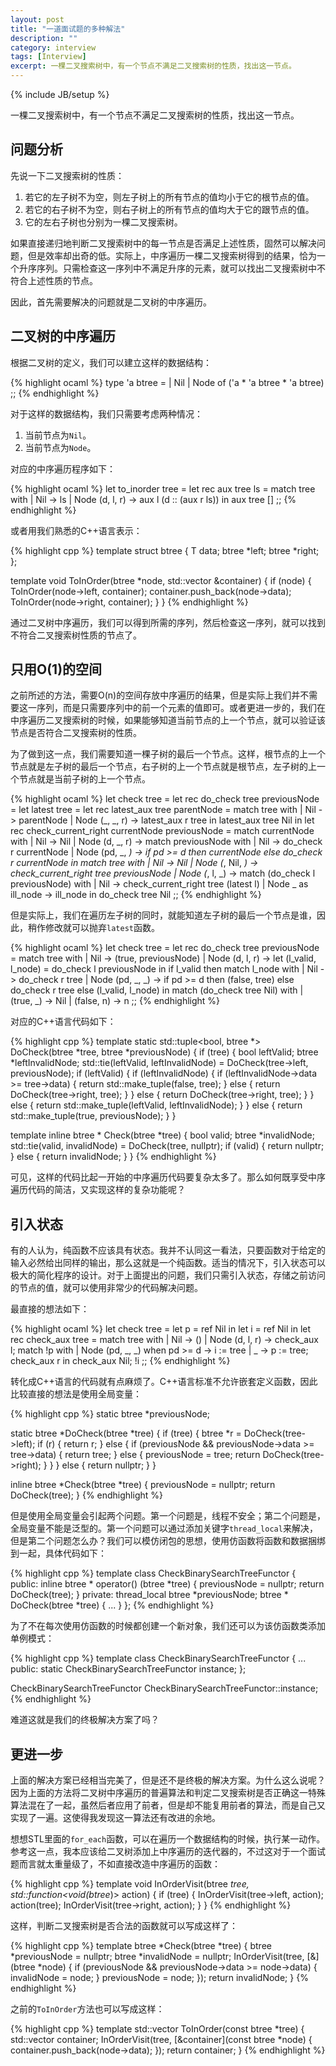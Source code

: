```yaml
---
layout: post
title: "一道面试题的多种解法"
description: ""
category: interview
tags: [Interview]
excerpt: 一棵二叉搜索树中，有一个节点不满足二叉搜索树的性质，找出这一节点。
---
```

{% include JB/setup %}

一棵二叉搜索树中，有一个节点不满足二叉搜索树的性质，找出这一节点。

## 问题分析

先说一下二叉搜索树的性质：

<ol>
<li>若它的左子树不为空，则左子树上的所有节点的值均小于它的根节点的值。</li>
<li>若它的右子树不为空，则右子树上的所有节点的值均大于它的跟节点的值。</li>
<li>它的左右子树也分别为一棵二叉搜索树。</li>
</ol>

如果直接递归地判断二叉搜索树中的每一节点是否满足上述性质，固然可以解决问题，但是效率却出奇的低。实际上，中序遍历一棵二叉搜索树得到的结果，恰为一个升序序列。只需检查这一序列中不满足升序的元素，就可以找出二叉搜索树中不符合上述性质的节点。

因此，首先需要解决的问题就是二叉树的中序遍历。

## 二叉树的中序遍历

根据二叉树的定义，我们可以建立这样的数据结构：

{% highlight ocaml %}
type 'a btree =
    | Nil
    | Node of ('a * 'a btree * 'a btree)
;;
{% endhighlight %}

对于这样的数据结构，我们只需要考虑两种情况：

<ol>
<li>当前节点为<code>Nil</code>。</li>
<li>当前节点为<code>Node</code>。</li>
</ol>

对应的中序遍历程序如下：

{% highlight ocaml %}
let to_inorder tree =
    let rec aux tree ls =
        match tree with
        | Nil -> ls
        | Node (d, l, r) -> aux l (d :: (aux r ls))
    in
    aux tree []
;;
{% endhighlight %}

或者用我们熟悉的C++语言表示：

{% highlight cpp %}
template<typename T>
struct btree
{
    T data;
    btree *left;
    btree *right;
};

template<typename T>
void ToInOrder(btree<T> *node, std::vector<T> &container) {
    if (node) {
        ToInOrder(node->left, container);
        container.push_back(node->data);
        ToInOrder(node->right, container);
    }
}
{% endhighlight %}

通过二叉树中序遍历，我们可以得到所需的序列，然后检查这一序列，就可以找到不符合二叉搜索树性质的节点了。

## 只用O(1)的空间

之前所述的方法，需要O(n)的空间存放中序遍历的结果，但是实际上我们并不需要这一序列，而是只需要序列中的前一个元素的值即可。或者更进一步的，我们在中序遍历二叉搜索树的时候，如果能够知道当前节点的上一个节点，就可以验证该节点是否符合二叉搜索树的性质。

为了做到这一点，我们需要知道一棵子树的最后一个节点。这样，根节点的上一个节点就是左子树的最后一个节点，右子树的上一个节点就是根节点，左子树的上一个节点就是当前子树的上一个节点。

{% highlight ocaml %}
let check tree =
    let rec do_check tree previousNode =
        let latest tree =
            let rec latest_aux tree parentNode =
                match tree with
                | Nil -> parentNode
                | Node (_, _, r) -> latest_aux r tree
            in
            latest_aux tree Nil
        in
        let rec check_current_right currentNode previousNode =
            match currentNode with
            | Nil -> Nil
            | Node (d, _, r) -> match previousNode with
                                | Nil -> do_check r currentNode
                                | Node (pd, _, _) -> if pd >= d then
                                                        currentNode
                                                     else
                                                        do_check r currentNode
        in
        match tree with
        | Nil -> Nil
        | Node (_, Nil, _) -> check_current_right tree previousNode
        | Node (_, l, _) -> match (do_check l previousNode) with
                            | Nil -> check_current_right tree (latest l)
                            | Node _ as ill_node -> ill_node
    in
    do_check tree Nil
;;
{% endhighlight %}

但是实际上，我们在遍历左子树的同时，就能知道左子树的最后一个节点是谁，因此，稍作修改就可以抛弃`latest`函数。

{% highlight ocaml %}
let check tree =
    let rec do_check tree previousNode =
        match tree with
        | Nil -> (true, previousNode)
        | Node (d, l, r) ->
            let (l_valid, l_node) = do_check l previousNode in
            if l_valid then
                match l_node with
                | Nil -> do_check r tree
                | Node (pd, _, _) -> if pd >= d then
                                        (false, tree)
                                     else
                                        do_check r tree
            else
                (l_valid, l_node)
    in
    match (do_check tree Nil) with
    | (true, _) -> Nil
    | (false, n) -> n
;;
{% endhighlight %}

对应的C++语言代码如下：

{% highlight cpp %}
template<typename T>
static std::tuple<bool, btree<T> *> DoCheck(btree<T> *tree, btree<T> *previousNode)
{
    if (tree) {
        bool leftValid;
        btree<T> *leftInvalidNode;
        std::tie(leftValid, leftInvalidNode) = DoCheck<T>(tree->left, previousNode);
        if (leftValid) {
            if (leftInvalidNode) {
                if (leftInvalidNode->data >= tree->data) {
                    return std::make_tuple(false, tree);
                } else {
                    return DoCheck<T>(tree->right, tree);
                }
            } else {
                return DoCheck<T>(tree->right, tree);
            }
        } else {
            return std::make_tuple(leftValid, leftInvalidNode);
        }
    } else {
        return std::make_tuple(true, previousNode);
    }
}

template<typename T>
inline btree<T> * Check(btree<T> *tree)
{
    bool valid;
    btree<T> *invalidNode;
    std::tie(valid, invalidNode) = DoCheck<T>(tree, nullptr);
    if (valid) {
        return nullptr;
    } else {
        return invalidNode;
    }
}
{% endhighlight %}

可见，这样的代码比起一开始的中序遍历代码要复杂太多了。那么如何既享受中序遍历代码的简洁，又实现这样的复杂功能呢？

## 引入状态

有的人认为，纯函数不应该具有状态。我并不认同这一看法，只要函数对于给定的输入必然给出同样的输出，那么这就是一个纯函数。适当的情况下，引入状态可以极大的简化程序的设计。对于上面提出的问题，我们只需引入状态，存储之前访问的节点的值，就可以使用非常少的代码解决问题。

最直接的想法如下：

{% highlight ocaml %}
let check tree =
    let p = ref Nil in
    let i = ref Nil in
    let rec check_aux tree =
        match tree with
        | Nil -> ()
        | Node (d, l, r) -> check_aux l;
                            match !p with
                            | Node (pd, _, _) when pd >= d -> i := tree
                            | _ -> p := tree; check_aux r
    in
    check_aux Nil;
    !i
;;
{% endhighlight %}

转化成C++语言的代码就有点麻烦了。C++语言标准不允许嵌套定义函数，因此比较直接的想法是使用全局变量：

{% highlight cpp %}
static btree<int> *previousNode;

static btree<int> *DoCheck(btree<int> *tree)
{
    if (tree) {
        btree<int> *r = DoCheck(tree->left);
        if (r) {
            return r;
        } else {
            if (previousNode && previousNode->data >= tree->data) {
                return tree;
            } else {
                previousNode = tree;
                return DoCheck(tree->right);
            }
        }
    } else {
        return nullptr;
    }
}

inline btree<int> *Check(btree<int> *tree)
{
    previousNode = nullptr;
    return DoCheck(tree);
}
{% endhighlight %}

但是使用全局变量会引起两个问题。第一个问题是，线程不安全；第二个问题是，全局变量不能是泛型的。第一个问题可以通过添加关键字`thread_local`来解决，但是第二个问题怎么办？我们可以模仿闭包的思想，使用仿函数将函数和数据捆绑到一起，具体代码如下：

{% highlight cpp %}
template<typename T>
class CheckBinarySearchTreeFunctor
{
public:
    inline btree<T> * operator() (btree<T> *tree)
    {
        previousNode = nullptr;
        return DoCheck(tree);
    }
private:
    thread_local btree<T> *previousNode;
    btree<T> * DoCheck(btree<T> *tree)
    {
        ...
    }
};
{% endhighlight %}

为了不在每次使用仿函数的时候都创建一个新对象，我们还可以为该仿函数类添加单例模式：

{% highlight cpp %}
template<typename T>
class CheckBinarySearchTreeFunctor
{
    ...
public:
    static CheckBinarySearchTreeFunctor instance;
};

CheckBinarySearchTreeFunctor CheckBinarySearchTreeFunctor::instance;
{% endhighlight %}

难道这就是我们的终极解决方案了吗？

## 更进一步

上面的解决方案已经相当完美了，但是还不是终极的解决方案。为什么这么说呢？因为上面的方法将二叉树中序遍历的普遍算法和判定二叉搜索树是否正确这一特殊算法混在了一起，虽然后者应用了前者，但是却不能复用前者的算法，而是自己又实现了一遍。这使得我发现这一算法还有改进的余地。

想想STL里面的`for_each`函数，可以在遍历一个数据结构的时候，执行某一动作。参考这一点，我本应该给二叉树添加上中序遍历的迭代器的，不过这对于一个面试题而言就太重量级了，不如直接改造中序遍历的函数：

{% highlight cpp %}
template<typename T>
void InOrderVisit(btree<T> *tree, std::function<void(btree<T>*)> action)
{
    if (tree) {
        InOrderVisit(tree->left, action);
        action(tree);
        InOrderVisit(tree->right, action);
    }
}
{% endhighlight %}

这样，判断二叉搜索树是否合法的函数就可以写成这样了：

{% highlight cpp %}
template<typename T>
btree<T> *Check(btree<T> *tree)
{
    btree<T> *previousNode = nullptr;
    btree<T> *invalidNode = nullptr;
    InOrderVisit(tree, [&](btree<T> *node) {
        if (previousNode && previousNode->data >= node->data) {
            invalidNode = node;
        }
        previousNode = node;
    });
    return invalidNode;
}
{% endhighlight %}

之前的`ToInOrder`方法也可以写成这样：

{% highlight cpp %}
template<typename T>
std::vector<T> ToInOrder(const btree<T> *tree)
{
    std::vector<T> container;
    InOrderVisit(tree, [&container](const btree<T> *node) {
        container.push_back(node->data);
    });
    return container;
}
{% endhighlight %}
